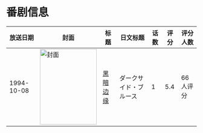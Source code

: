 # 番剧信息

|放送日期|封面|标题|日文标题|话数|评分|评分人数|
|---|---|---|---|---|---|---|
|1994-10-08|<img src="//lain.bgm.tv/pic/cover/c/08/19/63014_dz3yR.jpg" alt="封面" style="width:150px;height:200px;object-fit:cover;">|[黑暗边缘](https://bangumi.tv/subject/63014)|ダークサイド・ブルース|1|5.4|66人评分|
